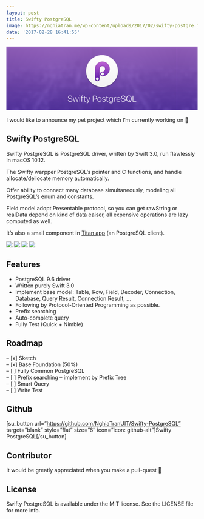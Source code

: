 ```yaml
---
layout: post
title: Swifty PostgreSQL
image: https://nghiatran.me/wp-content/uploads/2017/02/swifty-postgre.jpg
date: '2017-02-28 16:41:55'
---
```



![](https://raw.githubusercontent.com/NghiaTranUIT/nghiatranuit.github.io/master/resources/2017/02/background.png?w=100%25)

I would like to announce my pet project which I’m currently working on 🤗


## Swifty PostgreSQL

Swifty PostgreSQL is PostgreSQL driver, written by Swift 3.0, run flawlessly in macOS 10.12.

The Swifty warpper PostgreSQL’s pointer and C functions, and handle allocate/dellocate memory automatically.

Offer ability to connect many database simultaneously, modeling all PostgreSQL’s enum and constants.

Field model adopt Presentable protocol, so you can get rawString or realData depend on kind of data eaiser, all expensive operations are lazy computed as well.

It’s also a small component in [Titan app](https://github.com/NghiaTranUIT/Titan-Postgresql) (an PostgreSQL client).

![](https://img.shields.io/badge/Swift-3.0-blue.svg?style=flat) ![](https://img.shields.io/badge/Carthage-compatible-4BC51D.svg?style=flat) ![](https://img.shields.io/npm/l/express.svg?style=flat) ![](https://img.shields.io/badge/platform-osx-green.svg?style=flat)


## Features

- PostgreSQL 9.6 driver
- Written purely Swift 3.0
- Implement base model: Table, Row, Field, Decoder, Connection, Database, Query Result, Connection Result, …
- Following by Protocol-Oriented Programming as possible.
- Prefix searching
- Auto-complete query
- Fully Test (Quick + Nimble)


## Roadmap

– [x] Sketch  
 – [x] Base Foundation (50%)  
 – [ ] Fully Common PostgreSQL  
 – [ ] Prefix searching – implement by Prefix Tree  
 – [ ] Smart Query  
 – [ ] Write Test


## Github

[su_button url=”https://github.com/NghiaTranUIT/Swifty-PostgreSQL” target=”blank” style=”flat” size=”6″ icon=”icon: github-alt”]Swifty PostgreSQL[/su_button]


## Contributor

It would be greatly appreciated when you make a pull-quest 🤗


## License

Swifty PostgreSQL is available under the MIT license. See the LICENSE file for more info.

 


